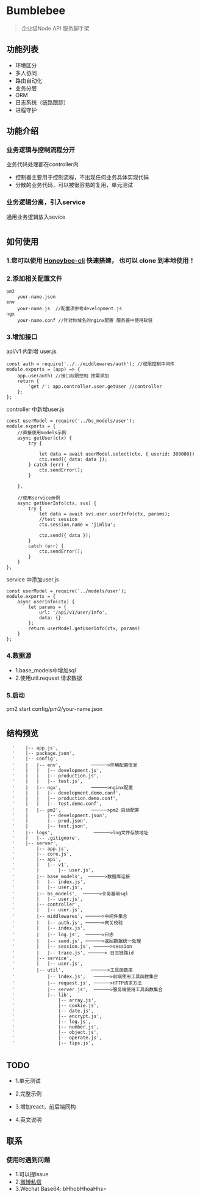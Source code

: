 # Bumblebee

> 企业级Node API 服务脚手架

## 功能列表

* 环境区分
* 多人协同
* 路由自动化
* 业务分层
* ORM
* 日志系统（链路跟踪）
* 进程守护

## 功能介绍

### 业务逻辑与控制流程分开

业务代码处理都在controller内

* 控制器主要用于控制流程，不出现任何业务具体实现代码
* 分散的业务代码，可以被很容易的复用，单元测试

### 业务逻辑分离，引入service

通用业务逻辑放入sevice

#

## 如何使用


### 1.您可以使用 [Honeybee-cli](https://github.com/bikedawuwang/bee-cli) 快速搭建， 也可以 clone 到本地使用！

### 2.添加相关配置文件

```
pm2
    your-name.json
env
    your-name.js  //配置项参考development.js
ngx
    your-name.conf //针对你域名的nginx配置 服务器中使用软链
```

### 3.增加接口

api/v1 内新增 user.js

```
const auth = require('../../middlewares/auth'); //权限控制中间件
module.exports = (app) => {
    app.use(auth) //接口权限控制 按需添加
    return {
        'get /': app.controller.user.getUser //controller
    };
};
```

controller 中新增user.js
```
const userModel = require('../bs_models/user');
module.exports = {
    //直接使用models示例
    async getUser(ctx) {
        try {
            
            let data = await userModel.select(ctx, { userid: 300000})
            ctx.send({ data: data });
        } catch (err) {
            ctx.sendError();
        }
        
    },

    //使用service示例
    async getUserInfo(ctx, svs) {
        try {
            let data = await svs.user.userInfo(ctx, params);
            //test session
            ctx.session.name = 'jimliu';
            
            ctx.send({ data });
        }
        catch (err) {
            ctx.sendError();
        }
    }
};
```

service 中添加user.js

```
const userModel = require('../models/user');
module.exports = {
    async userInfo(ctx) {
        let params = {
            url: '/api/v1/user/info',
            data: {}
        };
        return userModel.getUserInfo(ctx, params)
    }
};
```

### 4.数据源

* 1.base_models中增加sql
* 2.使用util.request 请求数据

### 5.启动
pm2 start config/pm2/your-name.json

#

## 结构预览
```
  '    |-- app.js',
  '    |-- package.json',
  '    |-- config',
  '    |   |-- env',           ──────>环境配置信息
  '    |   |   |-- development.js',
  '    |   |   |-- production.js',
  '    |   |   |-- test.js',
  '    |   |-- ngx',           ──────>nginx配置
  '    |   |   |-- development.demo.conf',
  '    |   |   |-- production.demo.conf',
  '    |   |   |-- test.demo.conf',
  '    |   |-- pm2',           ──────>pm2 启动配置
  '    |       |-- development.json',
  '    |       |-- prod.json',
  '    |       |-- test.json',
  '    |-- logs',               ──────>log文件存放地址
  '    |   |-- .gitignore',
  '    |-- server',
  '        |-- app.js',
  '        |-- core.js',
  '        |-- api',
  '        |   |-- v1',
  '        |       |-- user.js',
  '        |-- base_models',  ──────>数据库连接
  '        |   |-- index.js',
  '        |   |-- user.js',
  '        |-- bs_models',  ──────>业务基础sql
  '        |   |-- user.js',
  '        |-- controller',
  '        |   |-- user.js',
  '        |-- middlewares', ──────>中间件集合
  '        |   |-- auth.js', ──────>网关校验
  '        |   |-- index.js', 
  '        |   |-- log.js',  ──────>日志
  '        |   |-- send.js', ──────>返回数据统一处理
  '        |   |-- session.js', ──────>session
  '        |   |-- trace.js', ──────> 日志链路id
  '        |-- service',
  '        |   |-- user.js',
  '        |-- util',          ──────>工具函数库
  '            |-- index.js',   ──────>前端使用工具函数集合
  '            |-- request.js', ──────>HTTP请求方法
  '            |-- server.js',  ──────>服务端使用工具函数集合
  '            |-- lib',
  '                |-- array.js',
  '                |-- cookie.js',
  '                |-- date.js',
  '                |-- encrypt.js',
  '                |-- log.js',
  '                |-- number.js',
  '                |-- object.js',
  '                |-- operate.js',
  '                |-- tips.js',
```

#

## TODO

* 1.单元测试

* 2.完整示例

* 3.增加react，前后端同构

* 4.英文说明

## 联系

### 使用时遇到问题

* 1.可以提Issue
* 2.[微博私信](https://weibo.com/jimliuxinghai/profile?rightmod=1&wvr=6&mod=personinfo)
* 3.Wechat Base64: bHhobHhoaHhs=
